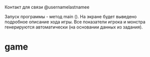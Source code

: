 Контакт для связи @usernamelastnamee

Запуск программы - метод main (). 
На экране будет выведено подробное описание хода игры.
Все показатели игрока и монстра генерируются автоматически (на основании данных из задания).

# game
